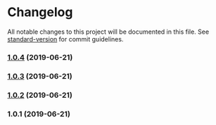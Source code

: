 # Changelog

All notable changes to this project will be documented in this file. See [standard-version](https://github.com/conventional-changelog/standard-version) for commit guidelines.

### [1.0.4](https://github.com/OuZuYu/app-download-template/compare/v1.0.3...v1.0.4) (2019-06-21)



### [1.0.3](https://github.com/OuZuYu/app-download-template/compare/v1.0.2...v1.0.3) (2019-06-21)



### [1.0.2](https://github.com/OuZuYu/app-download-template/compare/v1.0.1...v1.0.2) (2019-06-21)



### 1.0.1 (2019-06-21)
